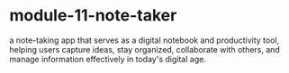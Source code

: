 # module-11-note-taker
a note-taking app that serves as a digital notebook and productivity tool, helping users capture ideas, stay organized, collaborate with others, and manage information effectively in today's digital age.




